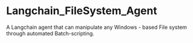 # Langchain_FileSystem_Agent
A Langchain agent that can manipulate any Windows - based File system through automated Batch-scripting.
